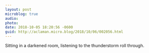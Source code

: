 ```yaml
---
layout: post
microblog: true
audio: 
photo: 
date: 2018-10-05 18:20:56 -0600
guid: http://aclaman.micro.blog/2018/10/06/002056.html
---
```

Sitting in a darkened room, listening to the thunderstorm roll through.
